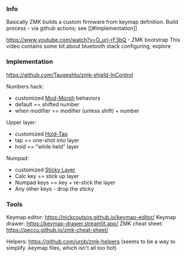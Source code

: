 ### Info
Basically ZMK builds a custom firmware from keymap definition.
Build process - via github actions; see [[#Implementation]]

https://www.youtube.com/watch?v=O_urj-rF3bQ - ZMK bootstrap
This video contains some bit about bluetooth stack configuring, explore

### Implementation
https://github.com/Taugeshtu/zmk-shield-InControl

Numbers hack: 
- customized [Mod-Morph](https://zmk.dev/docs/behaviors/mod-morph) behaviors
- default == shifted number
- when modifier == modifier (unless shift) + number

Upper layer:
- customized [Hold-Tap](https://zmk.dev/docs/behaviors/hold-tap)
- tap == one-shot into layer
- hold == "while held" layer

Numpad:
- customized [Sticky Layer](https://zmk.dev/docs/behaviors/sticky-layer)
- Calc key == stick up layer
- Numpad keys == key + re-stick the layer
- Any other keys - drop the sticky

### Tools
Keymap editor: https://nickcoutsos.github.io/keymap-editor/
Keymap drawer: https://keymap-drawer.streamlit.app/
ZMK cheat sheet: https://peccu.github.io/zmk-cheat-sheet/

Helpers: https://github.com/urob/zmk-helpers (seems to be a way to simplify .keymap files, which isn't all too hot)